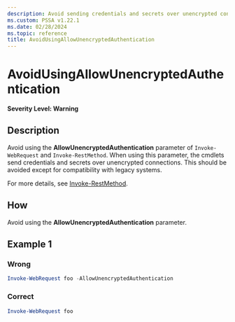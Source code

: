 ```yaml
---
description: Avoid sending credentials and secrets over unencrypted connections
ms.custom: PSSA v1.22.1
ms.date: 02/28/2024
ms.topic: reference
title: AvoidUsingAllowUnencryptedAuthentication
---
```

# AvoidUsingAllowUnencryptedAuthentication

**Severity Level: Warning**

## Description

Avoid using the **AllowUnencryptedAuthentication** parameter of `Invoke-WebRequest` and
`Invoke-RestMethod`. When using this parameter, the cmdlets send credentials and secrets over
unencrypted connections. This should be avoided except for compatibility with legacy systems.

For more details, see [Invoke-RestMethod](xref:Microsoft.PowerShell.Utility.Invoke-RestMethod).

## How

Avoid using the **AllowUnencryptedAuthentication** parameter.

## Example 1

### Wrong

```powershell
Invoke-WebRequest foo -AllowUnencryptedAuthentication
```

### Correct

```powershell
Invoke-WebRequest foo
```
